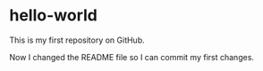 # hello-world
This is my first repository on GitHub.

Now I changed the README file so I can commit my first changes.
